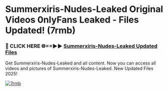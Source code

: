 # Summerxiris-Nudes-Leaked Original Videos 0nlyFans Leaked - Files Updated! (7rmb)

<h3>🔴 CLICK HERE 🌐==►► <a href="https://tinyurl.com/yc6ubb5a" rel="nofollow">Summerxiris-Nudes-Leaked Updated Files</a></h3>

Get Summerxiris-Nudes-Leaked and all content. Now you can access all videos and pictures of Summerxiris-Nudes-Leaked. New Updated Files 2025!

[![7rmb](https://i.imgur.com/7eu0CRL.gif)](https://tinyurl.com/yc6ubb5a)
